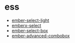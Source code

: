 # ess 

* [ember-select-light](https://git-scm.com://www.emberobserver.com/addons/ember-select-light)
* [emberx-select](https://www.emberobserver.com/addons/emberx-select)
* [ember-select-box](https://www.emberobserver.com/addons/ember-select-box)
* [ember-advanced-combobox](https://www.emberobserver.com/addons/ember-select-bo://www.emberobserver.com/addons/ember-advanced-combobox)

